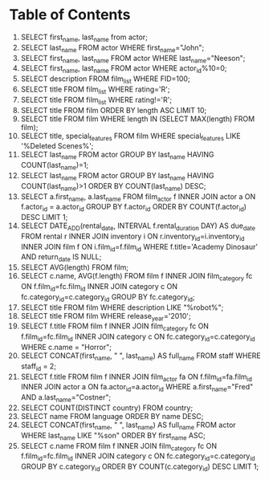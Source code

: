 
# Table of Contents



1.  SELECT first<sub>name</sub>, last<sub>name</sub> from actor;
2.  SELECT last<sub>name</sub> FROM actor WHERE first<sub>name</sub>="John";
3.  SELECT first<sub>name</sub>, last<sub>name</sub> FROM actor WHERE last<sub>name</sub>="Neeson";
4.  SELECT first<sub>name</sub>, last<sub>name</sub> FROM actor WHERE actor<sub>id</sub>%10=0;
5.  SELECT description FROM film<sub>list</sub> WHERE FID=100;
6.  SELECT title FROM film<sub>list</sub> WHERE rating='R';
7.  SELECT title FROM film<sub>list</sub> WHERE rating!='R';
8.  SELECT title FROM film ORDER BY length ASC LIMIT 10;
9.  SELECT title FROM film WHERE length IN (SELECT MAX(length) FROM film);
10. SELECT title, special<sub>features</sub> FROM film WHERE special<sub>features</sub> LIKE '%Deleted Scenes%';
11. SELECT last<sub>name</sub> FROM actor GROUP BY last<sub>name</sub> HAVING COUNT(last<sub>name</sub>)=1;
12. SELECT last<sub>name</sub> FROM actor GROUP BY last<sub>name</sub> HAVING COUNT(last<sub>name</sub>)>1 ORDER BY COUNT(last<sub>name</sub>) DESC;
13. SELECT a.first<sub>name</sub>, a.last<sub>name</sub> FROM film<sub>actor</sub> f INNER JOIN actor a ON f.actor<sub>id</sub> = a.actor<sub>id</sub> GROUP BY f.actor<sub>id</sub> ORDER BY COUNT(f.actor<sub>id</sub>) DESC LIMIT 1;
14. SELECT DATE<sub>ADD</sub>(rental<sub>date</sub>, INTERVAL f.rental<sub>duration</sub> DAY) AS due<sub>date</sub> FROM rental r INNER JOIN inventory i ON r.inventory<sub>id</sub>=i.inventory<sub>id</sub> INNER JOIN film f ON i.film<sub>id</sub>=f.film<sub>id</sub> WHERE f.title='Academy Dinosaur' AND return<sub>date</sub> IS NULL;
15. SELECT AVG(length) FROM film;
16. SELECT c.name, AVG(f.length) FROM film f INNER JOIN film<sub>category</sub> fc ON f.film<sub>id</sub>=fc.film<sub>id</sub> INNER JOIN category c ON fc.category<sub>id</sub>=c.category<sub>id</sub> GROUP BY fc.category<sub>id</sub>;
17. SELECT title FROM film WHERE description LIKE "%robot%";
18. SELECT title FROM film WHERE release<sub>year</sub>='2010';
19. SELECT f.title FROM film f INNER JOIN film<sub>category</sub> fc ON f.film<sub>id</sub>=fc.film<sub>id</sub> INNER JOIN category c ON fc.category<sub>id</sub>=c.category<sub>id</sub> WHERE c.name = "Horror";
20. SELECT CONCAT(first<sub>name</sub>, " ", last<sub>name</sub>) AS full<sub>name</sub> FROM staff WHERE staff<sub>id</sub> = 2;
21. SELECT f.title FROM film f INNER JOIN film<sub>actor</sub> fa ON f.film<sub>id</sub>=fa.film<sub>id</sub> INNER JOIN actor a ON fa.actor<sub>id</sub>=a.actor<sub>id</sub> WHERE a.first<sub>name</sub>="Fred" AND a.last<sub>name</sub>="Costner";
22. SELECT COUNT(DISTINCT country) FROM country;
23. SELECT name FROM language ORDER BY name DESC;
24. SELECT CONCAT(first<sub>name</sub>, " ", last<sub>name</sub>) AS full<sub>name</sub> FROM actor WHERE last<sub>name</sub> LIKE "%son" ORDER BY first<sub>name</sub> ASC;
25. SELECT c.name FROM film f INNER JOIN film<sub>category</sub> fc ON f.film<sub>id</sub>=fc.film<sub>id</sub> INNER JOIN category c ON fc.category<sub>id</sub>=c.category<sub>id</sub> GROUP BY c.category<sub>id</sub> ORDER BY COUNT(c.category<sub>id</sub>) DESC LIMIT 1;

